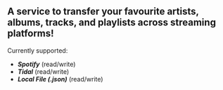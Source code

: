 ## A service to transfer your favourite artists, albums, tracks, and playlists across streaming platforms!

Currently supported:
* ***Spotify*** (read/write)
* ***Tidal*** (read/write)
* ***Local File (.json)*** (read/write)
